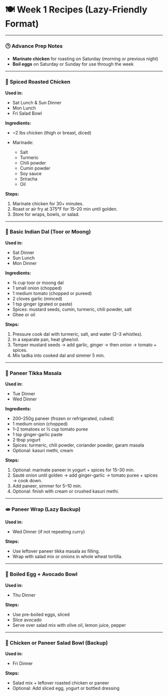 # 🍽️ Week 1 Recipes (Lazy-Friendly Format)

---

### 🕒 Advance Prep Notes

* **Marinate chicken** for roasting on Saturday (morning or previous night)
* **Boil eggs** on Saturday or Sunday for use through the week

---

### 🍗 Spiced Roasted Chicken

**Used in:**

* Sat Lunch & Sun Dinner
* Mon Lunch
* Fri Salad Bowl

**Ingredients:**

* \~2 lbs chicken (thigh or breast, diced)
* Marinade:

  * Salt
  * Turmeric
  * Chili powder
  * Cumin powder
  * Soy sauce
  * Sriracha
  * Oil

**Steps:**

1. Marinate chicken for 30+ minutes.
2. Roast or air fry at 375°F for 15–20 min until golden.
3. Store for wraps, bowls, or salad.

---

### 🍲 Basic Indian Dal (Toor or Moong)

**Used in:**

* Sat Dinner
* Sun Lunch
* Mon Dinner

**Ingredients:**

* ¾ cup toor or moong dal
* 1 small onion (chopped)
* 1 medium tomato (chopped or pureed)
* 2 cloves garlic (minced)
* 1 tsp ginger (grated or paste)
* Spices: mustard seeds, cumin, turmeric, chili powder, salt
* Ghee or oil

**Steps:**

1. Pressure cook dal with turmeric, salt, and water (2–3 whistles).
2. In a separate pan, heat ghee/oil.
3. Temper mustard seeds → add garlic, ginger → then onion → tomato + spices.
4. Mix tadka into cooked dal and simmer 5 min.

---

### 🧀 Paneer Tikka Masala

**Used in:**

* Tue Dinner
* Wed Dinner

**Ingredients:**

* 200–250g paneer (frozen or refrigerated, cubed)
* 1 medium onion (chopped)
* 1–2 tomatoes or ½ cup tomato puree
* 1 tsp ginger-garlic paste
* 2 tbsp yogurt
* Spices: turmeric, chili powder, coriander powder, garam masala
* Optional: kasuri methi, cream

**Steps:**

1. Optional: marinate paneer in yogurt + spices for 15–30 min.
2. Sauté onion until golden → add ginger-garlic → tomato puree + spices → cook down.
3. Add paneer, simmer for 5–10 min.
4. Optional: finish with cream or crushed kasuri methi.

---

### 🫓 Paneer Wrap (Lazy Backup)

**Used in:**

* Wed Dinner (if not repeating curry)

**Steps:**

* Use leftover paneer tikka masala as filling.
* Wrap with salad mix or onions in whole wheat tortilla.

---

### 🥚 Boiled Egg + Avocado Bowl

**Used in:**

* Thu Dinner

**Steps:**

* Use pre-boiled eggs, sliced
* Slice avocado
* Serve over salad mix with olive oil, lemon juice, pepper

---

### 🥗 Chicken or Paneer Salad Bowl (Backup)

**Used in:**

* Fri Dinner

**Steps:**

* Salad mix + leftover roasted chicken or paneer
* Optional: Add sliced egg, yogurt or bottled dressing
